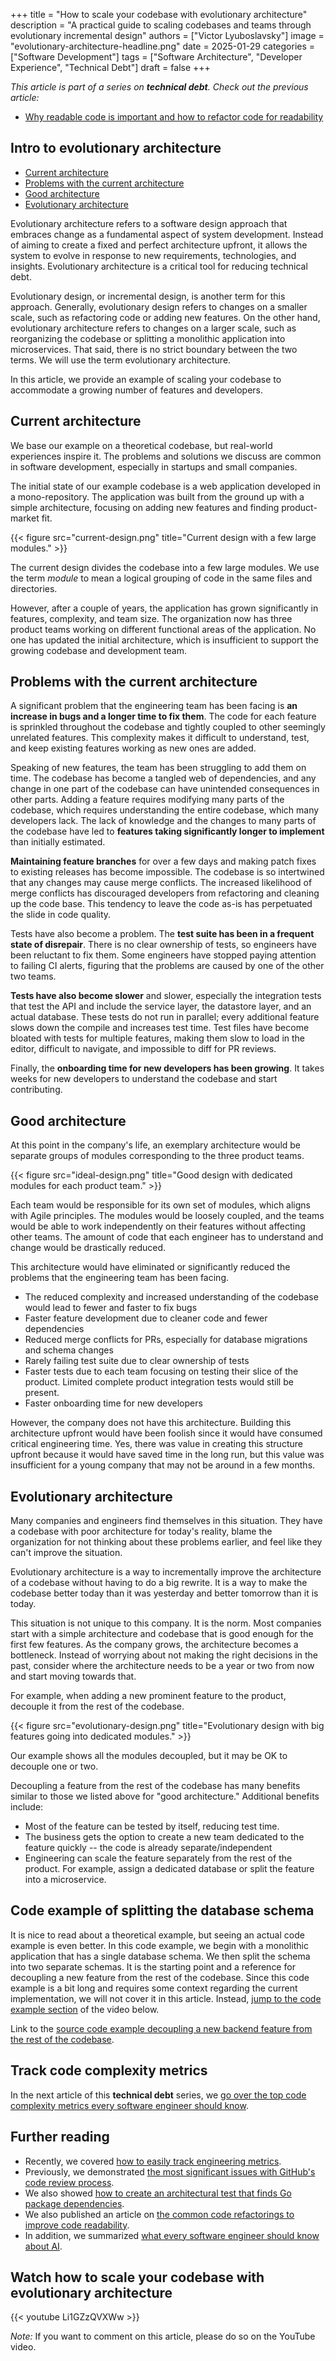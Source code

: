 +++
title = "How to scale your codebase with evolutionary architecture"
description = "A practical guide to scaling codebases and teams through evolutionary incremental design"
authors = ["Victor Lyuboslavsky"]
image = "evolutionary-architecture-headline.png"
date = 2025-01-29
categories = ["Software Development"]
tags = ["Software Architecture", "Developer Experience", "Technical Debt"]
draft = false
+++

_This article is part of a series on **technical debt**. Check out the previous article:_

- [Why readable code is important and how to refactor code for readability](../readable-code/)

## Intro to evolutionary architecture

- [Current architecture](#current-architecture)
- [Problems with the current architecture](#problems-with-the-current-architecture)
- [Good architecture](#good-architecture)
- [Evolutionary architecture](#evolutionary-architecture)

Evolutionary architecture refers to a software design approach that embraces change as a fundamental aspect of system
development. Instead of aiming to create a fixed and perfect architecture upfront, it allows the system to evolve in
response to new requirements, technologies, and insights. Evolutionary architecture is a critical tool for reducing
technical debt.

Evolutionary design, or incremental design, is another term for this approach. Generally, evolutionary design refers to
changes on a smaller scale, such as refactoring code or adding new features. On the other hand, evolutionary
architecture refers to changes on a larger scale, such as reorganizing the codebase or splitting a monolithic
application into microservices. That said, there is no strict boundary between the two terms. We will use the term
evolutionary architecture.

In this article, we provide an example of scaling your codebase to accommodate a growing number of features and
developers.

## Current architecture

We base our example on a theoretical codebase, but real-world experiences inspire it. The problems and solutions we
discuss are common in software development, especially in startups and small companies.

The initial state of our example codebase is a web application developed in a mono-repository. The application was built
from the ground up with a simple architecture, focusing on adding new features and finding product-market fit.

{{< figure src="current-design.png" title="Current design with a few large modules." >}}

The current design divides the codebase into a few large modules. We use the term _module_ to mean a logical grouping of
code in the same files and directories.

However, after a couple of years, the application has grown significantly in features, complexity, and team size. The
organization now has three product teams working on different functional areas of the application. No one has updated
the initial architecture, which is insufficient to support the growing codebase and development team.

## Problems with the current architecture

A significant problem that the engineering team has been facing is **an increase in bugs and a longer time to fix
them**. The code for each feature is sprinkled throughout the codebase and tightly coupled to other seemingly unrelated
features. This complexity makes it difficult to understand, test, and keep existing features working as new ones are
added.

Speaking of new features, the team has been struggling to add them on time. The codebase has become a tangled web of
dependencies, and any change in one part of the codebase can have unintended consequences in other parts. Adding a
feature requires modifying many parts of the codebase, which requires understanding the entire codebase, which many
developers lack. The lack of knowledge and the changes to many parts of the codebase have led to **features taking
significantly longer to implement** than initially estimated.

**Maintaining feature branches** for over a few days and making patch fixes to existing releases has become impossible.
The codebase is so intertwined that any changes may cause merge conflicts. The increased likelihood of merge conflicts
has discouraged developers from refactoring and cleaning up the code base. This tendency to leave the code as-is has
perpetuated the slide in code quality.

Tests have also become a problem. The **test suite has been in a frequent state of disrepair**. There is no clear
ownership of tests, so engineers have been reluctant to fix them. Some engineers have stopped paying attention to
failing CI alerts, figuring that the problems are caused by one of the other two teams.

**Tests have also become slower** and slower, especially the integration tests that test the API and include the service
layer, the datastore layer, and an actual database. These tests do not run in parallel; every additional feature slows
down the compile and increases test time. Test files have become bloated with tests for multiple features, making them
slow to load in the editor, difficult to navigate, and impossible to diff for PR reviews.

Finally, the **onboarding time for new developers has been growing**. It takes weeks for new developers to understand
the codebase and start contributing.

## Good architecture

At this point in the company's life, an exemplary architecture would be separate groups of modules corresponding to the
three product teams.

{{< figure src="ideal-design.png" title="Good design with dedicated modules for each product team." >}}

Each team would be responsible for its own set of modules, which aligns with Agile principles. The modules would be
loosely coupled, and the teams would be able to work independently on their features without affecting other teams. The
amount of code that each engineer has to understand and change would be drastically reduced.

This architecture would have eliminated or significantly reduced the problems that the engineering team has been facing.

- The reduced complexity and increased understanding of the codebase would lead to fewer and faster to fix bugs
- Faster feature development due to cleaner code and fewer dependencies
- Reduced merge conflicts for PRs, especially for database migrations and schema changes
- Rarely failing test suite due to clear ownership of tests
- Faster tests due to each team focusing on testing their slice of the product. Limited complete product integration
  tests would still be present.
- Faster onboarding time for new developers

However, the company does not have this architecture. Building this architecture upfront would have been foolish since
it would have consumed critical engineering time. Yes, there was value in creating this structure upfront because it
would have saved time in the long run, but this value was insufficient for a young company that may not be around in a
few months.

## Evolutionary architecture

Many companies and engineers find themselves in this situation. They have a codebase with poor architecture for today's
reality, blame the organization for not thinking about these problems earlier, and feel like they can't improve the
situation.

Evolutionary architecture is a way to incrementally improve the architecture of a codebase without having to do a big
rewrite. It is a way to make the codebase better today than it was yesterday and better tomorrow than it is today.

This situation is not unique to this company. It is the norm. Most companies start with a simple architecture and
codebase that is good enough for the first few features. As the company grows, the architecture becomes a bottleneck.
Instead of worrying about not making the right decisions in the past, consider where the architecture needs to be a year
or two from now and start moving towards that.

For example, when adding a new prominent feature to the product, decouple it from the rest of the codebase.

{{< figure src="evolutionary-design.png" title="Evolutionary design with big features going into dedicated modules." >}}

Our example shows all the modules decoupled, but it may be OK to decouple one or two.

Decoupling a feature from the rest of the codebase has many benefits similar to those we listed above for "good
architecture." Additional benefits include:

- Most of the feature can be tested by itself, reducing test time.
- The business gets the option to create a new team dedicated to the feature quickly -- the code is already
  separate/independent
- Engineering can scale the feature separately from the rest of the product. For example, assign a dedicated database or
  split the feature into a microservice.

## Code example of splitting the database schema

It is nice to read about a theoretical example, but seeing an actual code example is even better. In this code example,
we begin with a monolithic application that has a single database schema. We then split the schema into two separate
schemas. It is the starting point and a reference for decoupling a new feature from the rest of the codebase. Since this
code example is a bit long and requires some context regarding the current implementation, we will not cover it in this
article. Instead, [jump to the code example section](https://www.youtube.com/watch?v=Li1GZzQVXWw&t=1070s) of the video
below.

Link to the
[source code example decoupling a new backend feature from the rest of the codebase](https://github.com/fleetdm/fleet/compare/main...victor/feature-set-up).

## Track code complexity metrics

In the next article of this **technical debt** series, we
[go over the top code complexity metrics every software engineer should know](../code-complexity-metrics/).

## Further reading

- Recently, we covered [how to easily track engineering metrics](../track-engineering-metrics/).
- Previously, we demonstrated
  [the most significant issues with GitHub's code review process](../github-code-review-issues/).
- We also showed [how to create an architectural test that finds Go package dependencies](../go-package-dependencies/).
- We also published an article on [the common code refactorings to improve code readability](../common-refactorings/).
- In addition, we summarized [what every software engineer should know about AI](../ai-for-software-developers/).

## Watch how to scale your codebase with evolutionary architecture

{{< youtube Li1GZzQVXWw >}}

_Note:_ If you want to comment on this article, please do so on the YouTube video.
